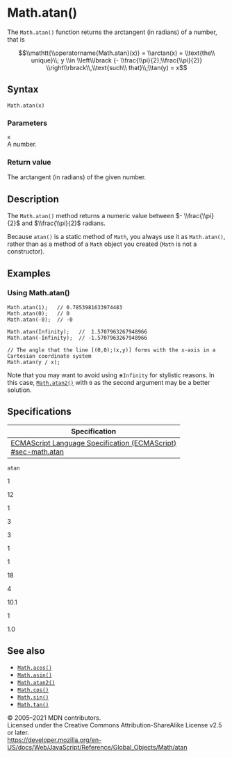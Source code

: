 # Math.atan()

The `Math.atan()` function returns the arctangent (in radians) of a number, that is

$$\\mathtt{\\operatorname{Math.atan}(x)} = \\arctan(x) = \\text{the\\ unique}\\; y \\in \\left\\lbrack {- \\frac{\\pi}{2};\\frac{\\pi}{2}} \\right\\rbrack\\,\\text{such\\ that}\\;\\tan(y) = x$$

## Syntax

    Math.atan(x)

### Parameters

`x`  
A number.

### Return value

The arctangent (in radians) of the given number.

## Description

The `Math.atan()` method returns a numeric value between $- \\frac{\\pi}{2}$ and $\\frac{\\pi}{2}$ radians.

Because `atan()` is a static method of `Math`, you always use it as `Math.atan()`, rather than as a method of a `Math` object you created (`Math` is not a constructor).

## Examples

### Using Math.atan()

    Math.atan(1);   // 0.7853981633974483
    Math.atan(0);   // 0
    Math.atan(-0);  // -0

    Math.atan(Infinity);   //  1.5707963267948966
    Math.atan(-Infinity);  // -1.5707963267948966

    // The angle that the line [(0,0);(x,y)] forms with the x-axis in a Cartesian coordinate system
    Math.atan(y / x);

Note that you may want to avoid using **±**`Infinity` for stylistic reasons. In this case, [`Math.atan2()`](atan2) with `0` as the second argument may be a better solution.

## Specifications

<table><thead><tr class="header"><th>Specification</th></tr></thead><tbody><tr class="odd"><td><a href="https://tc39.es/ecma262/#sec-math.atan">ECMAScript Language Specification (ECMAScript)<br />
<span class="small">#sec-math.atan</span></a></td></tr></tbody></table>

`atan`

1

12

1

3

3

1

1

18

4

10.1

1

1.0

## See also

-   [`Math.acos()`](acos)
-   [`Math.asin()`](asin)
-   [`Math.atan2()`](atan2)
-   [`Math.cos()`](cos)
-   [`Math.sin()`](sin)
-   [`Math.tan()`](tan)

© 2005–2021 MDN contributors.  
Licensed under the Creative Commons Attribution-ShareAlike License v2.5 or later.  
<a href="https://developer.mozilla.org/en-US/docs/Web/JavaScript/Reference/Global_Objects/Math/atan" class="_attribution-link">https://developer.mozilla.org/en-US/docs/Web/JavaScript/Reference/Global_Objects/Math/atan</a>
